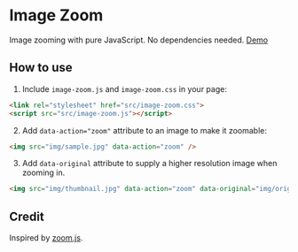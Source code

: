 # Image Zoom

Image zooming with pure JavaScript. No dependencies needed. [Demo](http://desmonding.me/image-zoom/)

## How to use

1. Include `image-zoom.js` and `image-zoom.css` in your page:

```html
<link rel="stylesheet" href="src/image-zoom.css">
<script src="src/image-zoom.js"></script>
```

2. Add `data-action="zoom"` attribute to an image to make it zoomable:

```html
<img src="img/sample.jpg" data-action="zoom" />
```

3. Add `data-original` attribute to supply a higher resolution image when zooming in.

```html
<img src="img/thumbnail.jpg" data-action="zoom" data-original="img/original.jpg" />
```

## Credit

Inspired by [zoom.js](https://github.com/fat/zoom.js).
